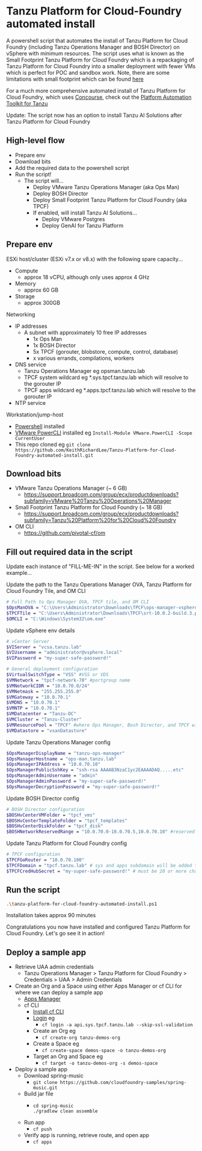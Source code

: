 # Tanzu Platform for Cloud-Foundry automated install

A powershell script that automates the install of Tanzu Platform for Cloud Foundry (including Tanzu Operations Manager and BOSH Director) on vSphere with minimum resources. The script uses what is known as the Small Footprint Tanzu Platform for Cloud Foundry which is a repackaging of Tanzu Platform for Cloud Foundry into a smaller deployment with fewer VMs which is perfect for POC and sandbox work. Note, there are some limitations with small footprint which can be found [here](https://techdocs.broadcom.com/us/en/vmware-tanzu/platform/tanzu-platform-for-cloud-foundry/10-0/tpcf/toc-tas-install-index.html#limits)

For a much more comprehensive automated install of Tanzu Platform for Cloud Foundry, which uses [Concourse](https://concourse-ci.org/), check out the [Platform Automation Toolkit for Tanzu](https://techdocs.broadcom.com/us/en/vmware-tanzu/platform/platform-automation-toolkit-for-tanzu/5-2/vmware-automation-toolkit/docs-index.html)

Update: The script now has an option to install Tanzu AI Solutions after Tanzu Platform for Cloud Foundry

## High-level flow
- Prepare env
- Download bits
- Add the required data to the powershell script
- Run the script!
  - The script will...
    - Deploy VMware Tanzu Operations Manager (aka Ops Man)
    - Deploy BOSH Director 
    - Deploy Small Footprint Tanzu Platform for Cloud Foundry (aka TPCF)
    - If enabled, will install Tanzu AI Solutions...
      - Deploy VMware Postgres
      - Deploy GenAI for Tanzu Platform

## Prepare env
ESXi host/cluster (ESXi v7.x or v8.x) with the following spare capacity...
- Compute
  - approx 18 vCPU, although only uses approx 4 GHz
- Memory
  - approx 60 GB
- Storage
  - approx 300GB

Networking
- IP addresses
  - A subnet with approximately 10 free IP addresses
    - 1x Ops Man
    - 1x BOSH Director
    - 5x TPCF (gorouter, blobstore, compute, control, database)
    - x various errands, compilations, workers
- DNS service
  - Tanzu Operations Manager eg opsman.tanzu.lab
  - TPCF system wildcard eg *.sys.tpcf.tanzu.lab which will resolve to the gorouter IP
  - TPCF apps wildcard eg *.apps.tpcf.tanzu.lab which will resolve to the gorouter IP
- NTP service

Workstation/jump-host
- [Powershell](https://learn.microsoft.com/en-us/powershell/scripting/install/installing-powershell-on-windows) installed
- [VMware PowerCLI](https://techdocs.broadcom.com/us/en/vmware-cis/vcf/power-cli/latest/powercli/installing-vmware-vsphere-powercli/install-powercli.html) installed eg `Install-Module VMware.PowerCLI -Scope CurrentUser`
- This repo cloned eg `git clone https://github.com/KeithRichardLee/Tanzu-Platform-for-Cloud-Foundry-automated-install.git`

## Download bits
- VMware Tanzu Operations Manager (~ 6 GB)
	- https://support.broadcom.com/group/ecx/productdownloads?subfamily=VMware%20Tanzu%20Operations%20Manager 
- Small Footprint Tanzu Platform for Cloud Foundry (~ 18 GB)
	- https://support.broadcom.com/group/ecx/productdownloads?subfamily=Tanzu%20Platform%20for%20Cloud%20Foundry
- OM CLI
  - https://github.com/pivotal-cf/om

## Fill out required data in the script
Update each instance of "FILL-ME-IN" in the script. See below for a worked example...

Update the path to the Tanzu Operations Manager OVA, Tanzu Platform for Cloud Foundry Tile, and OM CLI
```bash
# Full Path to Ops Manager OVA, TPCF tile, and OM CLI
$OpsManOVA = "C:\Users\Administrator\Downloads\TPCF\ops-manager-vsphere-3.0.37+LTS-T.ova" 
$TPCFTile = "C:\Users\Administrator\Downloads\TPCF\srt-10.0.2-build.3.pivotal"            
$OMCLI = "C:\Windows\System32\om.exe"
```

Update vSphere env details
```bash
# vCenter Server
$VIServer = "vcsa.tanzu.lab"
$VIUsername = "administrator@vsphere.local"
$VIPassword = "my-super-safe-password!"

# General deployment configuration
$VirtualSwitchType = "VSS" #VSS or VDS
$VMNetwork = "tpcf-network-70" #portgroup name
$VMNetworkCIDR = "10.0.70.0/24"
$VMNetmask = "255.255.255.0"
$VMGateway = "10.0.70.1"
$VMDNS = "10.0.70.1"
$VMNTP = "10.0.70.1"
$VMDatacenter = "Tanzu-DC"
$VMCluster = "Tanzu-Cluster"
$VMResourcePool = "TPCF" #where Ops Manager, Bosh Director, and TPCF will be installed. Create manually.
$VMDatastore = "vsanDatastore"
```

Update Tanzu Operations Manager config
```bash
$OpsManagerDisplayName = "tanzu-ops-manager"
$OpsManagerHostname = "ops-man.tanzu.lab"
$OpsManagerIPAddress = "10.0.70.10"
$OpsManagerPublicSshKey = "ssh-rsa AAAAB3NzaC1yc2EAAAADAQ.....etc"
$OpsManagerAdminUsername = "admin"
$OpsManagerAdminPassword = "my-super-safe-password!"
$OpsManagerDecryptionPassword = "my-super-safe-password!"
```

Update BOSH Director config
```bash
# BOSH Director configuration 
$BOSHvCenterVMFolder = "tpcf_vms"
$BOSHvCenterTemplateFolder = "tpcf_templates"
$BOSHvCenterDiskFolder = "tpcf_disk"
$BOSHNetworkReservedRange = "10.0.70.0-10.0.70.5,10.0.70.10" #reserved IPs, including the Ops Manager IP
```

Update Tanzu Platform for Cloud Foundry config
```bash
# TPCF configuration
$TPCFGoRouter = "10.0.70.100"
$TPCFDomain = "tpcf.tanzu.lab" # sys and apps subdomain will be added to this
$TPCFCredHubSecret = "my-super-safe-password!" # must be 20 or more characters
```

## Run the script
```bash
.\tanzu-platform-for-cloud-foundry-automated-install.ps1
```

Installation takes approx 90 minutes

Congratulations you now have installed and configured Tanzu Platform for Cloud Foundry. Let's go see it in action!


## Deploy a sample app
- Retrieve UAA admin credentials
  - Tanzu Operations Manager > Tanzu Platform for Cloud Foundry > Credentials > UAA > Admin Credentials
- Create an Org and a Space using either Apps Manager or cf CLI for where we can deploy a sample app
  - [Apps Manager ](https://techdocs.broadcom.com/us/en/vmware-tanzu/platform/tanzu-platform-for-cloud-foundry/10-0/tpcf/console-login.html)
  - cf CLI
    - [Install cf CLI](https://techdocs.broadcom.com/us/en/vmware-tanzu/platform/tanzu-platform-for-cloud-foundry/10-0/tpcf/install-go-cli.html)
    - [Login](https://techdocs.broadcom.com/us/en/vmware-tanzu/platform/tanzu-platform-for-cloud-foundry/10-0/tpcf/getting-started.html) eg
      - `cf login -a api.sys.tpcf.tanzu.lab --skip-ssl-validation`
    - Create an Org eg
      - `cf create-org tanzu-demos-org`
    - Create a Space eg
      - `cf create-space demos-space -o tanzu-demos-org`
    - Target an Org and Space eg
      - `cf target -o tanzu-demos-org -s demos-space`
- Deploy a sample app
  - Download spring-music
    - `git clone https://github.com/cloudfoundry-samples/spring-music.git`
  - Build jar file
    - ```
      cd spring-music
      ./gradlew clean assemble
      ```
  - Run app
    - `cf push`
  - Verify app is running, retrieve route, and open app
    - `cf apps` 
